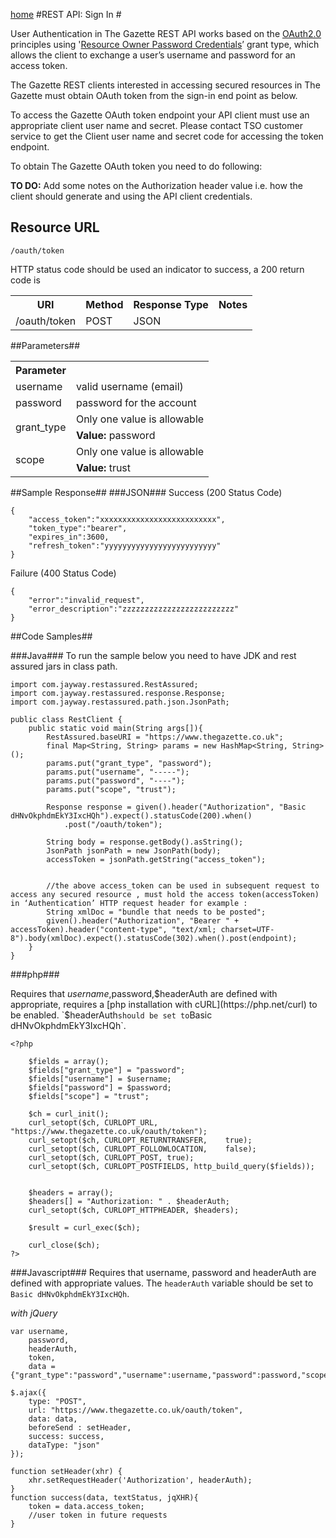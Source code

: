 [home](../home.md)
#REST API: Sign In #

User Authentication in The Gazette REST API works based on the [OAuth2.0](http://tools.ietf.org/html/rfc6749) principles using '[Resource Owner Password Credentials](http://tools.ietf.org/html/rfc6749#page-38)’ grant type, which allows the client to exchange a user’s username and password for an access token.

The Gazette REST clients interested in accessing secured resources in The Gazette must obtain OAuth token from the sign-in end point as below.

To access the Gazette OAuth token endpoint your API client must use an appropriate client user name and secret. Please contact TSO customer service to get the Client user name and secret code for accessing the token endpoint.

To obtain The Gazette OAuth token you need to do following:

**TO DO:** Add some notes on the Authorization header value i.e. how the client should generate and using the API client credentials. 

## Resource URL ##

`/oauth/token`

HTTP status code should be used an indicator to success, a 200 return code is

<table>
<tr>
<th>URI</th>
<th>Method</th>
<th>Response Type</th>
<th>Notes</th>
</tr>
<tr>
<td>/oauth/token</td>
<td>POST</td>
<td>JSON</td>
<td></td>
</tr>
</table>

##Parameters##
<table>
<tr>
<th>Parameter</th>
<th></th>
</tr>
<tr>
<td>username</td>
<td>valid username (email)</td>
</tr>
<tr>
<td>password</td>
<td>password for the account</td>
</tr>
<tr>
<td rowspan=2>grant_type</td>
<td>Only one value is allowable</td>
</tr>
<tr>
<td><b>Value:</b> password</td>
</tr>
<tr>
<td rowspan=2>scope</td>
<td>Only one value is allowable</td>
</tr>
<tr>
<td><b>Value:</b> trust</td>
</tr>
</table>

##Sample Response##
###JSON###
Success (200 Status Code)
	
	{  
		"access_token":"xxxxxxxxxxxxxxxxxxxxxxxxxx",  
		"token_type":"bearer",  
		"expires_in":3600,  
		"refresh_token":"yyyyyyyyyyyyyyyyyyyyyyyyy"
	}
Failure	(400 Status Code)

	{
		"error":"invalid_request",
		"error_description":"zzzzzzzzzzzzzzzzzzzzzzzzz"
	}

##Code Samples##

###Java###
To run the sample below you need to have JDK and rest assured jars in class path.
	
	import com.jayway.restassured.RestAssured;
	import com.jayway.restassured.response.Response;
	import com.jayway.restassured.path.json.JsonPath;

	public class RestClient {
		public static void main(String args[]){
			RestAssured.baseURI = "https://www.thegazette.co.uk";
			final Map<String, String> params = new HashMap<String, String>();
			params.put("grant_type", "password");
			params.put("username", "-----");
			params.put("password", "----");
			params.put("scope", "trust");
		
			Response response = given().header("Authorization", "Basic dHNvOkphdmEkY3IxcHQh").expect().statusCode(200).when()
				.post("/oauth/token");
	
			String body = response.getBody().asString();
			JsonPath jsonPath = new JsonPath(body);
			accessToken = jsonPath.getString("access_token");


			//the above access_token can be used in subsequent request to access any secured resource , must hold the access token(accessToken) in ‘Authentication’ HTTP request header for example :
			String xmlDoc = "bundle that needs to be posted";
			given().header("Authorization", "Bearer " + accessToken).header("content-type", "text/xml; charset=UTF-8").body(xmlDoc).expect().statusCode(302).when().post(endpoint);
		}
	}

	
###php###

Requires that $username,$password,$headerAuth are defined with appropriate, requires a [php installation with cURL](https://php.net/curl) to be enabled.
`$headerAuth` should be set to `Basic dHNvOkphdmEkY3IxcHQh`.

	<?php

		$fields = array();
		$fields["grant_type"] = "password";
		$fields["username"] = $username;
		$fields["password"] = $password;
		$fields["scope"] = "trust";

		$ch = curl_init();
		curl_setopt($ch, CURLOPT_URL,				"https://www.thegazette.co.uk/oauth/token");
		curl_setopt($ch, CURLOPT_RETURNTRANSFER,	true);
		curl_setopt($ch, CURLOPT_FOLLOWLOCATION,	false);
		curl_setopt($ch, CURLOPT_POST, true);
		curl_setopt($ch, CURLOPT_POSTFIELDS, http_build_query($fields));
		

		$headers = array();
		$headers[] = "Authorization: " . $headerAuth;
		curl_setopt($ch, CURLOPT_HTTPHEADER, $headers);

		$result = curl_exec($ch);

		curl_close($ch);
	?>

###Javascript###
Requires that username, password and headerAuth are defined with appropriate values. The `headerAuth` variable should be set to `Basic dHNvOkphdmEkY3IxcHQh`.

*with jQuery*

	var username,
		password,
		headerAuth,
		token,
		data = {"grant_type":"password","username":username,"password":password,"scope":"trust"}
	
	$.ajax({
		type: "POST",
		url: "https://www.thegazette.co.uk/oauth/token",
		data: data,
		beforeSend : setHeader,
		success: success,
		dataType: "json"
	});

	function setHeader(xhr) {
	    xhr.setRequestHeader('Authorization', headerAuth);
	}
	function success(data, textStatus, jqXHR){
		token = data.access_token;
		//user token in future requests
	}